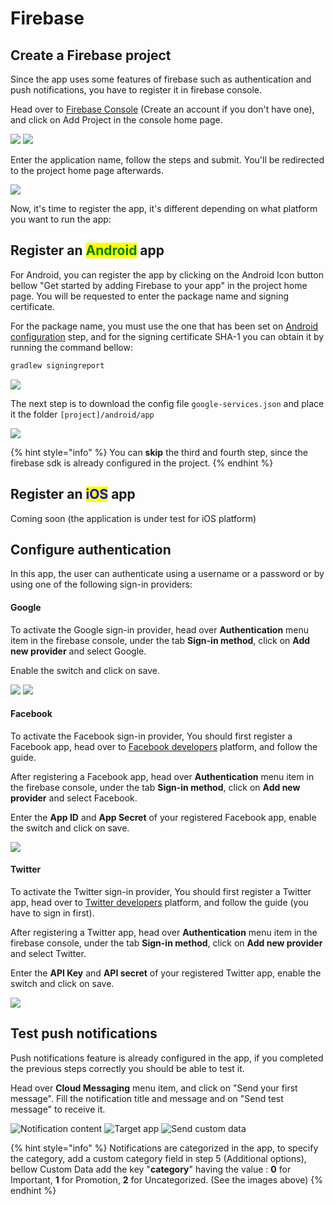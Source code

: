 # Firebase

## Create a Firebase project

Since the app uses some features of firebase such as authentication and push notifications, you have to register it in firebase console.

Head over to [Firebase Console](https://console.firebase.google.com) (Create an account if you don't have one), and click on Add Project in the console home page.

![](../../.gitbook/assets/Capture1.PNG) ![](../../.gitbook/assets/Capture2.PNG)

Enter the application name, follow the steps and submit. You'll be redirected to the project home page afterwards.

![](../../.gitbook/assets/Capture3.PNG)

Now, it's time to register the app, it's different depending on what platform you want to run the app:&#x20;

## Register an <mark style="color:green;">Android</mark> app

For Android, you can register the app by clicking on the Android Icon button bellow "Get started by adding Firebase to your app" in the project home page. You will be requested to enter the package name and signing certificate.

For the package name, you must use the one that has been set on [Android configuration](android.md#app-configuration) step, and for the signing certificate SHA-1 you can obtain it by running the command bellow:

```bash
gradlew signingreport
```

![](../../.gitbook/assets/Capture4.PNG)

The next step is to download the config file `google-services.json` and place it the folder `[project]/android/app`

![](../../.gitbook/assets/Capture5.PNG)

{% hint style="info" %}
You can **skip** the third and fourth step, since the firebase sdk is already configured in the project.
{% endhint %}

## Register an <mark style="color:blue;">iOS</mark> app

Coming soon (the application is under test for iOS platform)

## Configure authentication

In this app, the user can authenticate using a username or a password or by using one of the following sign-in providers:

#### Google

To activate the Google sign-in provider, head over **Authentication** menu item in the firebase console, under the tab **Sign-in method**, click on **Add new provider** and select Google.

Enable the switch and click on save.

![](../../.gitbook/assets/Capture9.PNG) ![](../../.gitbook/assets/Capture10.PNG)

#### Facebook

To activate the Facebook sign-in provider, You should first register a Facebook app, head over to [Facebook developers](https://developers.facebook.com/docs/development/register/) platform, and follow the guide.&#x20;

After registering a Facebook app, head over **Authentication** menu item in the firebase console, under the tab **Sign-in method**, click on **Add new provider** and select Facebook.

Enter the **App ID** and **App Secret** of your registered Facebook app, enable the switch and click on save.

![](../../.gitbook/assets/Capture11.PNG)



#### Twitter

To activate the Twitter sign-in provider, You should first register a Twitter app, head over to [Twitter developers](https://developer.twitter.com/apps) platform, and follow the guide (you have to sign in first).

After registering a Twitter app, head over **Authentication** menu item in the firebase console, under the tab **Sign-in method**, click on **Add new provider** and select Twitter.

Enter the **API Key** and **API secret** of your registered Twitter app, enable the switch and click on save.

![](../../.gitbook/assets/Capture12.PNG)

## Test push notifications

Push notifications feature is already configured in the app, if you completed the previous steps correctly you should be able to test it.

Head over **Cloud Messaging** menu item, and click on "Send your first message". Fill the notification title and message and on "Send test message" to receive it.

![Notification content](../../.gitbook/assets/Capture6.PNG) ![Target app](../../.gitbook/assets/Capture7.PNG) ![Send custom data](../../.gitbook/assets/Capture8.PNG)

{% hint style="info" %}
Notifications are categorized in the app, to specify the category, add a custom category field in step 5 (Additional options), bellow Custom Data add the key "**category**" having the value : **0** for Important, **1** for Promotion, **2** for Uncategorized. (See the images above)
{% endhint %}
